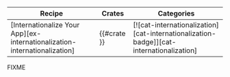 | Recipe | Crates | Categories |
|--------|--------|------------|
| [Internationalize Your App][ex-internationalization-internationalization] | {{#crate }} | [![cat-internationalization][cat-internationalization-badge]][cat-internationalization] |

<div class="hidden">
FIXME
</div>
